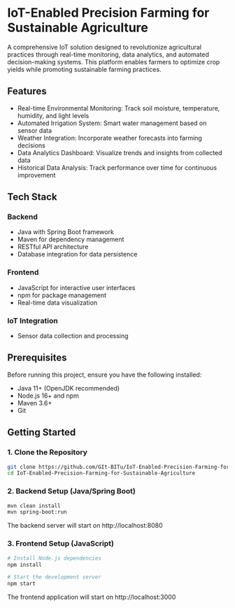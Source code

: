 # IoT-Enabled Precision Farming for Sustainable Agriculture

A comprehensive IoT solution designed to revolutionize agricultural practices through real-time monitoring, data analytics, and automated decision-making systems. This platform enables farmers to optimize crop yields while promoting sustainable farming practices.

## Features

- Real-time Environmental Monitoring: Track soil moisture, temperature, humidity, and light levels  
- Automated Irrigation System: Smart water management based on sensor data  
- Weather Integration: Incorporate weather forecasts into farming decisions  
- Data Analytics Dashboard: Visualize trends and insights from collected data  
- Historical Data Analysis: Track performance over time for continuous improvement  

## Tech Stack

### Backend

- Java with Spring Boot framework  
- Maven for dependency management  
- RESTful API architecture  
- Database integration for data persistence  

### Frontend

- JavaScript for interactive user interfaces  
- npm for package management  
- Real-time data visualization  

### IoT Integration

- Sensor data collection and processing  

## Prerequisites

Before running this project, ensure you have the following installed:

- Java 11+ (OpenJDK recommended)  
- Node.js 16+ and npm  
- Maven 3.6+  
- Git  

## Getting Started

### 1. Clone the Repository

```bash
git clone https://github.com/GIt-BITu/IoT-Enabled-Precision-Farming-for-Sustainable-Agriculture.git
cd IoT-Enabled-Precision-Farming-for-Sustainable-Agriculture
```

### 2. Backend Setup (Java/Spring Boot)

```bash
mvn clean install
mvn spring-boot:run
```

The backend server will start on http://localhost:8080

### 3. Frontend Setup (JavaScript)

```bash
# Install Node.js dependencies
npm install

# Start the development server
npm start
```

The frontend application will start on http://localhost:3000
